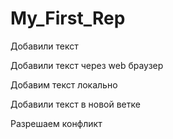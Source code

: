 ﻿# My_First_Rep

Добавили текст

Добавили текст через web браузер

Добавим текст локально

Добавили текст в новой ветке

Разрешаем конфликт

